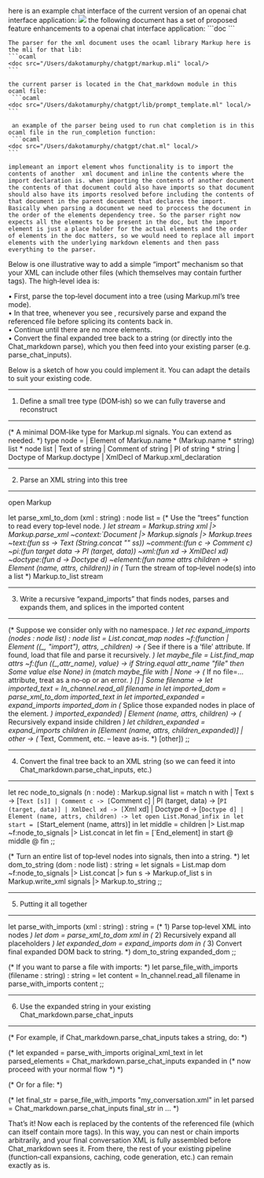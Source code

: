 <msg role="user">
    here is an example chat interface of the current version of an openai chat interface application:
    <img src="/Users/dakotamurphy/Desktop/chat.png" local/>
    the following document has a  set of proposed feature enhancements to a openai chat interface application:
    ```doc
    <doc src="/Users/dakotamurphy/chatgpt/proposal.md" local/>
    ```
    
    The parser for the xml document uses the ocaml library Markup here is the mli for that lib:
    ```ocaml
    <doc src="/Users/dakotamurphy/chatgpt/markup.mli" local/>
    ```

    the current parser is located in the Chat_markdown module in this ocaml file:
     ```ocaml
    <doc src="/Users/dakotamurphy/chatgpt/lib/prompt_template.ml" local/>
    ```

     an example of the parser being used to run chat completion is in this ocaml file in the run_completion function:
     ```ocaml
    <doc src="/Users/dakotamurphy/chatgpt/chat.ml" local/>
    ```

    implemeant an import element whos functionality is to import the contents of another  xml document and inline the contents where the import declaration is. when importing the contents of another document the contents of that document could also have imports so that document should also have its imports resolved before including the contents of that document in the parent document that declares the import. Basically when parsing a document we need to proccess the document in the order of the elements dependency tree. So the parser right now expects all the elements to be present in the doc, but the import element is just a place holder for the actual elements and the order of elements in the doc matters, so we would need to replace all import elements with the underlying markdown elements and then pass everything to the parser.
</msg>
<msg role="assistant">
Below is one illustrative way to add a simple “import” mechanism so that your XML can include other files (which themselves may contain further <import/> tags).  The high‐level idea is:

• First, parse the top‐level document into a tree (using Markup.ml’s tree mode).  
• In that tree, whenever you see <import file="…"/>, recursively parse and expand the referenced file before splicing its contents back in.  
• Continue until there are no more <import/> elements.  
• Convert the final expanded tree back to a string (or directly into the Chat_markdown parse), which you then feed into your existing parser (e.g. parse_chat_inputs).

Below is a sketch of how you could implement it.  You can adapt the details to suit your existing code.

--------------------------------------------------------------------------------
1) Define a small tree type (DOM‐ish) so we can fully traverse and reconstruct
--------------------------------------------------------------------------------

(* A minimal DOM‐like type for Markup.ml signals.  You can extend as needed. *)
type node =
  | Element of Markup.name * (Markup.name * string) list * node list
  | Text of string
  | Comment of string
  | PI of string * string
  | Doctype of Markup.doctype
  | XmlDecl of Markup.xml_declaration

--------------------------------------------------------------------------------
2) Parse an XML string into this tree
--------------------------------------------------------------------------------

open Markup

let parse_xml_to_dom (xml : string) : node list =
  (* Use the “trees” function to read every top‐level node. *)
  let stream =
    Markup.string xml
    |> Markup.parse_xml ~context:`Document
    |> Markup.signals
    |> Markup.trees
         ~text:(fun ss -> Text (String.concat "" ss))
         ~comment:(fun c -> Comment c)
         ~pi:(fun target data -> PI (target, data))
         ~xml:(fun xd -> XmlDecl xd)
         ~doctype:(fun d -> Doctype d)
         ~element:(fun name attrs children -> Element (name, attrs, children))
  in
  (* Turn the stream of top‐level node(s) into a list *)
  Markup.to_list stream

--------------------------------------------------------------------------------
3) Write a recursive “expand_imports” that finds <import file="…"/> nodes,
   parses and expands them, and splices in the imported content
--------------------------------------------------------------------------------

(* Suppose we consider only <import file="xxx"/> with no namespace.  *)
let rec expand_imports (nodes : node list) : node list =
  List.concat_map nodes ~f:(function
    | Element ((_, "import"), attrs, _children) ->
      (* See if there is a ‘file’ attribute.  If found, load that file
         and parse it recursively. *)
      let maybe_file =
        List.find_map attrs ~f:(fun ((_,attr_name), value) ->
          if String.equal attr_name "file" then Some value else None)
      in
      (match maybe_file with
       | None ->
         (* If no file=… attribute, treat <import/> as a no‐op or an error. *)
         []
       | Some filename ->
         let imported_text = In_channel.read_all filename in
         let imported_dom = parse_xml_to_dom imported_text in
         let imported_expanded = expand_imports imported_dom in
         (* Splice those expanded nodes in place of the <import/> element. *)
         imported_expanded)
    | Element (name, attrs, children) ->
      (* Recursively expand inside children *)
      let children_expanded = expand_imports children in
      [Element (name, attrs, children_expanded)]
    | other ->
      (* Text, Comment, etc. – leave as‐is. *)
      [other])
;;

--------------------------------------------------------------------------------
4) Convert the final tree back to an XML string
   (so we can feed it into Chat_markdown.parse_chat_inputs, etc.)
--------------------------------------------------------------------------------

let rec node_to_signals (n : node) : Markup.signal list =
  match n with
  | Text s -> [`Text [s]]
  | Comment c -> [`Comment c]
  | PI (target, data) -> [`PI (target, data)]
  | XmlDecl xd -> [`Xml xd]
  | Doctype d -> [`Doctype d]
  | Element (name, attrs, children) ->
    let open List.Monad_infix in
    let start = [`Start_element (name, attrs)] in
    let middle =
      children
      |> List.map ~f:node_to_signals
      |> List.concat
    in
    let fin = [`End_element] in
    start @ middle @ fin
;;

(* Turn an entire list of top‐level nodes into signals, then into a string. *)
let dom_to_string (dom : node list) : string =
  let signals =
    List.map dom ~f:node_to_signals
    |> List.concat
    |> fun s -> Markup.of_list s
  in
  Markup.write_xml signals |> Markup.to_string
;;

--------------------------------------------------------------------------------
5) Putting it all together
--------------------------------------------------------------------------------

let parse_with_imports (xml : string) : string =
  (* 1) Parse top‐level XML into nodes *)
  let dom = parse_xml_to_dom xml in
  (* 2) Recursively expand all <import file="…"/> placeholders *)
  let expanded_dom = expand_imports dom in
  (* 3) Convert final expanded DOM back to string. *)
  dom_to_string expanded_dom
;;

(* If you want to parse a file with imports: *)
let parse_file_with_imports (filename : string) : string =
  let content = In_channel.read_all filename in
  parse_with_imports content
;;

--------------------------------------------------------------------------------
6) Use the expanded string in your existing Chat_markdown.parse_chat_inputs
--------------------------------------------------------------------------------

(* For example, if Chat_markdown.parse_chat_inputs takes a string, do: *)

(*
   let expanded = parse_with_imports original_xml_text in
   let parsed_elements = Chat_markdown.parse_chat_inputs expanded in
   (* now proceed with your normal flow *)
*)

(* Or for a file: *)

(*
   let final_str = parse_file_with_imports "my_conversation.xml" in
   let parsed = Chat_markdown.parse_chat_inputs final_str in
   ...
*)

That’s it!  Now each <import file="…"/> is replaced by the contents of the referenced file (which can itself contain more <import/> tags).  In this way, you can nest or chain imports arbitrarily, and your final conversation XML is fully assembled before Chat_markdown sees it.  From there, the rest of your existing pipeline (function‐call expansions, caching, code generation, etc.) can remain exactly as is.
</msg>